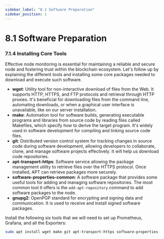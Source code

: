 ```yaml
---
sidebar_label: "8.1 Software Preparation"
sidebar_position: 1
---
```


# 8.1 Software Preparation

<!--TODO: add tip box with link to monitoring theory section-->

<!--explain order in what the monitoring will be set up-->

### 7.1.4 Installing Core Tools

Effective node monitoring is essential for maintaining a reliable and secure node and fostering trust within the blockchain ecosystem. Let's follow up by explaining the different tools and installing some core packages needed to download and execute such software.

- **wget**: Utility tool for non-interactive download of files from the Web. It supports HTTP, HTTPS, and FTP protocols and retrieval through HTTP proxies. It's beneficial for downloading files from the command line, automating downloads, or when a graphical user interface is unavailable, like on our server installation.
- **make**: Automation tool for software builds, generating executable programs and libraries from source code by reading files called Makefiles, which specify how to derive the target program. It's widely used in software development for compiling and linking source code files.
- **git**: Distributed version control system for tracking changes in source code during software development, allowing developers to collaborate, clone, and manage software projects effectively. It will help us download code repositories.
- **apt-transport-https**: Software service allowing the package management utility to retrieve files over the HTTPS protocol. Once installed, APT can retrieve packages more securely.
- **software-properties-common**: A software package that provides some useful tools for adding and managing software repositories. The most common tool it offers is the `add-apt-repository` command to add software packages to the node.
- **gnupg2**: OpenPGP standard for encrypting and signing data and communication. It is used to receive and install signed software packages.

Install the following six tools that we will need to set up Prometheus, Grafana, and all the Exporters:

```sh
sudo apt install wget make git apt-transport-https software-properties-common gnupg2
```
